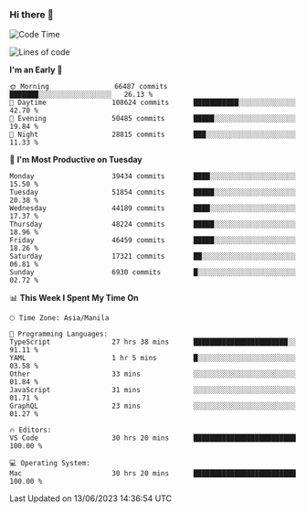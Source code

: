 ### Hi there 👋

<!--START_SECTION:waka-->
![Code Time](http://img.shields.io/badge/Code%20Time-4%2C067%20hrs%203%20mins-blue)

![Lines of code](https://img.shields.io/badge/From%20Hello%20World%20I%27ve%20Written-102.1%20million%20lines%20of%20code-blue)

**I'm an Early 🐤** 

```text
🌞 Morning                66487 commits       ███████░░░░░░░░░░░░░░░░░░   26.13 % 
🌆 Daytime                108624 commits      ███████████░░░░░░░░░░░░░░   42.70 % 
🌃 Evening                50485 commits       █████░░░░░░░░░░░░░░░░░░░░   19.84 % 
🌙 Night                  28815 commits       ███░░░░░░░░░░░░░░░░░░░░░░   11.33 % 
```
📅 **I'm Most Productive on Tuesday** 

```text
Monday                   39434 commits       ████░░░░░░░░░░░░░░░░░░░░░   15.50 % 
Tuesday                  51854 commits       █████░░░░░░░░░░░░░░░░░░░░   20.38 % 
Wednesday                44189 commits       ████░░░░░░░░░░░░░░░░░░░░░   17.37 % 
Thursday                 48224 commits       █████░░░░░░░░░░░░░░░░░░░░   18.96 % 
Friday                   46459 commits       █████░░░░░░░░░░░░░░░░░░░░   18.26 % 
Saturday                 17321 commits       ██░░░░░░░░░░░░░░░░░░░░░░░   06.81 % 
Sunday                   6930 commits        █░░░░░░░░░░░░░░░░░░░░░░░░   02.72 % 
```


📊 **This Week I Spent My Time On** 

```text
🕑︎ Time Zone: Asia/Manila

💬 Programming Languages: 
TypeScript               27 hrs 38 mins      ███████████████████████░░   91.11 % 
YAML                     1 hr 5 mins         █░░░░░░░░░░░░░░░░░░░░░░░░   03.58 % 
Other                    33 mins             ░░░░░░░░░░░░░░░░░░░░░░░░░   01.84 % 
JavaScript               31 mins             ░░░░░░░░░░░░░░░░░░░░░░░░░   01.71 % 
GraphQL                  23 mins             ░░░░░░░░░░░░░░░░░░░░░░░░░   01.27 % 

🔥 Editors: 
VS Code                  30 hrs 20 mins      █████████████████████████   100.00 % 

💻 Operating System: 
Mac                      30 hrs 20 mins      █████████████████████████   100.00 % 
```


 Last Updated on 13/06/2023 14:36:54 UTC
<!--END_SECTION:waka-->


<!--
**rad182/rad182** is a ✨ _special_ ✨ repository because its `README.md` (this file) appears on your GitHub profile.

Here are some ideas to get you started:

- 🔭 I’m currently working on ...
- 🌱 I’m currently learning ...
- 👯 I’m looking to collaborate on ...
- 🤔 I’m looking for help with ...
- 💬 Ask me about ...
- 📫 How to reach me: ...
- 😄 Pronouns: ...
- ⚡ Fun fact: ...
-->
